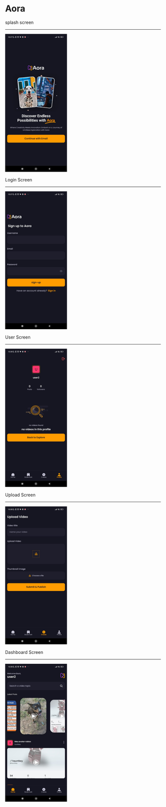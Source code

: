 # Aora
splash screen
________________

<img src="./assets/images/WhatsApp Image 2025-02-10 at 13.30.16.jpeg" width="200px"/>

Login Screen
________________

<img src="./assets/images/WhatsApp Image 2025-02-10 at 13.30.16 (1).jpeg" width="200px"/>

User Screen
________________

<img src="./assets/images/WhatsApp Image 2025-02-10 at 13.30.16 (2).jpeg" width="200px"/>

Upload Screen
________________

<img src="./assets/images/WhatsApp Image 2025-02-10 at 13.30.17.jpeg" width="200px"/>

Dashboard Screen
________________

<img src="./assets/images/WhatsApp Image 2025-02-10 at 13.30.17(1).jpeg" width="200px"/>